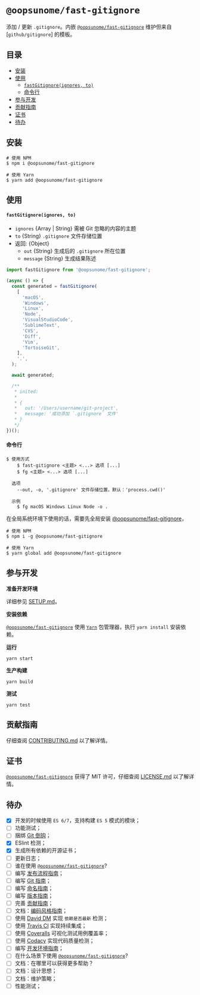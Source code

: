# `@oopsunome/fast-gitignore`

添加 / 更新 `.gitignore`。内嵌 [`@oopsunome/fast-gitignore`][@oopsunome/fast-gitignore] 维护但来自 [`github/gitignore`] 的模板。

## 目录

- [安装](#安装)
- [使用](#使用)
    - [`fastGitignore(ignores, to)`](#fastgitignoreignores-to)
    - [命令行](#命令行)
- [参与开发](#参与开发)
- [贡献指南](#贡献指南)
- [证书](#证书)
- [待办](#待办)

## 安装

```shell
# 使用 NPM
$ npm i @oopsunome/fast-gitignore

# 使用 Yarn
$ yarn add @oopsunome/fast-gitignore
```

## 使用

#### `fastGitignore(ignores, to)`

- `ignores` {Array | String} 需被 Git 忽略的内容的主题
- `to` {String} `.gitignore` 文件存储位置
- 返回: {Object}
  - `out` {String} 生成后的 `.gitignore` 所在位置
  - `message` {String} 生成结果陈述

```javascript
import fastGitignore from '@oopsunome/fast-gitignore';

(async () => {
  const generated = fastGitignore(
    [
      'macOS',
      'Windows',
      'Linux',
      'Node',
      'VisualStudioCode',
      'SublimeText',
      'CVS',
      'Diff',
      'Vim',
      'TortoiseGit',
    ],
    '.',
  );

  await generated;

  /**
   * inited:
   * 
   * {
   *   out: '/Users/username/git-project',
   *   message: '成功添加 `.gitignore` 文件'
   * }
   */
})();
```

#### 命令行

```
$ 使用方式
    $ fast-gitignore <主题> <...> 选项 [...]
    $ fg <主题> <...> 选项 [...]

  选项
    --out, -o, '.gitignore' 文件存储位置，默认：'process.cwd()'

  示例
    $ fg macOS Windows Linux Node -o .
```

在全局系统环境下使用的话，需要先全局安装 [@oopsunome/fast-gitignore][@oopsunome/fast-gitignore]，

```shell
# 使用 NPM
$ npm i -g @oopsunome/fast-gitignore

# 使用 Yarn
$ yarn global add @oopsunome/fast-gitignore
```

## 参与开发

**准备开发环境**

详细参见 [SETUP.md][SETUP.md]。

**安装依赖**

[`@oopsunome/fast-gitignore`][@oopsunome/fast-gitignore] 使用 [`Yarn`](https://yarnpkg.com/zh-Hans/) 包管理器，执行 `yarn install` 安装依赖。

**运行**

```shell
yarn start
```

**生产构建**

```shell
yarn build
```

**测试**

```shell
yarn test
```

## 贡献指南

仔细查阅 [CONTRIBUTING.md][贡献指南] 以了解详情。

## 证书

[`@oopsunome/fast-gitignore`][@oopsunome/fast-gitignore] 获得了 MIT 许可，仔细查阅 [LICENSE.md][证书] 以了解详情。

## 待办

- [X] 开发的时候使用 `ES 6/7`，支持构建 `ES 5` 模式的模块；
- [ ] 功能测试；
- [ ] 捆绑 [Git 倒钩][Git倒钩]；
- [X] ESlint 检测；
- [X] 生成所有依赖的开源证书；
- [ ] 更新日志；
- [ ] 谁在使用 [`@oopsunome/fast-gitignore`][@oopsunome/fast-gitignore]?
- [ ] 编写 [发布流程指南][发布流程指南]；
- [ ] 编写 [Git 指南][Git指南]；
- [ ] 编写 [命名指南][命名指南]；
- [ ] 编写 [版本指南][版本指南]；
- [ ] 完善 [贡献指南][贡献指南]；
- [ ] 文档：[编码风格指南][编码风格指南]；
- [ ] 使用 [David DM][DavidDM] 实现 `依赖是否最新` 检测；
- [ ] 使用 [Travis CI][TravisCI] 实现持续集成；
- [ ] 使用 [Coveralls][Coveralls] 可视化测试用例覆盖率；
- [ ] 使用 [Codacy][Codacy] 实现代码质量检测；
- [ ] 编写 [开发环境指南][SETUP.md]；
- [ ] 在什么场景下使用 [`@oopsunome/fast-gitignore`][@oopsunome/fast-gitignore]?
- [ ] 文档：在哪里可以获得更多帮助？
- [ ] 文档：设计思想；
- [ ] 文档：维护策略；
- [ ] 性能测试；

[编码风格指南]: #
[版本指南]: #
[命名指南]: #
[Git指南]: #
[发布流程指南]: #
[Git倒钩]: https://github.com/typicode/husky
[DavidDM]: https://david-dm.org/
[TravisCI]: https://travis-ci.org/
[Coveralls]: https://coveralls.io/
[Codacy]: https://www.codacy.com/
[贡献指南]: https://github.com/iTonyYo/fast-gitignore/blob/master/CONTRIBUTING.md
[证书]: https://github.com/iTonyYo/fast-gitignore/blob/master/LICENSE.md
[Node]: https://nodejs.org/
[@oopsunome/fast-gitignore]: https://github.com/iTonyYo/fast-gitignore
[SETUP.md]: #
